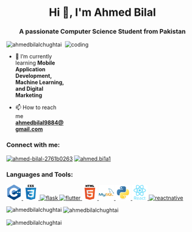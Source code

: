 <h1 align="center">Hi 👋, I'm Ahmed Bilal</h1>
<h3 align="center">A passionate Computer Science Student from Pakistan</h3>

<img align="right" alt="coding" width="350" height="250" src="https://encrypted-tbn0.gstatic.com/images?q=tbn:ANd9GcStB9JO8MhRKaMzpEAYHMG1fnQowICtwdrr6g&usqp=CAU">

<p align="left"> <img src="https://komarev.com/ghpvc/?username=ahmedbilalchughtai&label=Profile%20views&color=0e75b6&style=flat" alt="ahmedbilalchughtai" /> </p>

- 🌱 I’m currently learning **Mobile Application Development, Machine Learning, and Digital Marketing**

- 📫 How to reach me **ahmedbilal9884@gmail.com**

<h3 align="left">Connect with me:</h3>
<p align="left">
<a href="https://linkedin.com/in/ahmed-bilal-2761b0263" target="blank"><img align="center" src="https://raw.githubusercontent.com/rahuldkjain/github-profile-readme-generator/master/src/images/icons/Social/linked-in-alt.svg" alt="ahmed-bilal-2761b0263" height="30" width="40" /></a>
<a href="https://instagram.com/ahmed.bi1a1" target="blank"><img align="center" src="https://raw.githubusercontent.com/rahuldkjain/github-profile-readme-generator/master/src/images/icons/Social/instagram.svg" alt="ahmed.bi1a1" height="30" width="40" /></a>
</p>

<h3 align="left">Languages and Tools:</h3>
<p align="left"> <a href="https://www.w3schools.com/cpp/" target="_blank" rel="noreferrer"> <img src="https://raw.githubusercontent.com/devicons/devicon/master/icons/cplusplus/cplusplus-original.svg" alt="cplusplus" width="40" height="40"/> </a> <a href="https://www.w3schools.com/css/" target="_blank" rel="noreferrer"> <img src="https://raw.githubusercontent.com/devicons/devicon/master/icons/css3/css3-original-wordmark.svg" alt="css3" width="40" height="40"/> </a> <a href="https://flask.palletsprojects.com/" target="_blank" rel="noreferrer"> <img src="https://www.vectorlogo.zone/logos/pocoo_flask/pocoo_flask-icon.svg" alt="flask" width="40" height="40"/> </a> <a href="https://flutter.dev" target="_blank" rel="noreferrer"> <img src="https://www.vectorlogo.zone/logos/flutterio/flutterio-icon.svg" alt="flutter" width="40" height="40"/> </a> <a href="https://www.w3.org/html/" target="_blank" rel="noreferrer"> <img src="https://raw.githubusercontent.com/devicons/devicon/master/icons/html5/html5-original-wordmark.svg" alt="html5" width="40" height="40"/> </a> <a href="https://www.mysql.com/" target="_blank" rel="noreferrer"> <img src="https://raw.githubusercontent.com/devicons/devicon/master/icons/mysql/mysql-original-wordmark.svg" alt="mysql" width="40" height="40"/> </a> <a href="https://www.python.org" target="_blank" rel="noreferrer"> <img src="https://raw.githubusercontent.com/devicons/devicon/master/icons/python/python-original.svg" alt="python" width="40" height="40"/> </a> <a href="https://reactjs.org/" target="_blank" rel="noreferrer"> <img src="https://raw.githubusercontent.com/devicons/devicon/master/icons/react/react-original-wordmark.svg" alt="react" width="40" height="40"/> </a> <a href="https://reactnative.dev/" target="_blank" rel="noreferrer"> <img src="https://reactnative.dev/img/header_logo.svg" alt="reactnative" width="40" height="40"/> </a> </p>

<p><img align="left" src="https://github-readme-stats.vercel.app/api/top-langs?username=ahmedbilalchughtai&show_icons=true&locale=en&layout=compact" alt="ahmedbilalchughtai" /></p>

<p>&nbsp;<img align="center" src="https://github-readme-stats.vercel.app/api?username=ahmedbilalchughtai&show_icons=true&locale=en" alt="ahmedbilalchughtai" /></p>

<p><img align="center" src="https://github-readme-streak-stats.herokuapp.com/?user=ahmedbilalchughtai&" alt="ahmedbilalchughtai" /></p>

